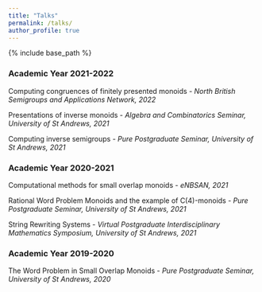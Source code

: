 ```yaml
---
title: "Talks"
permalink: /talks/
author_profile: true
---
```

{% include base_path %}

### Academic Year 2021-2022

Computing congruences of finitely presented monoids - *North British Semigroups and Applications Network, 2022*

Presentations of inverse monoids - *Algebra and Combinatorics Seminar, University of St Andrews, 2021*

Computing inverse semigroups - *Pure Postgraduate Seminar, University of St Andrews, 2021*

### Academic Year 2020-2021

Computational methods for small overlap monoids - *eNBSAN, 2021*

Rational Word Problem Monoids and the example of C(4)-monoids - *Pure Postgraduate Seminar, University of St Andrews, 2021*

String Rewriting Systems - *Virtual Postgraduate Interdisciplinary Mathematics Symposium, University of St Andrews, 2021*

### Academic Year 2019-2020

The Word Problem in Small Overlap Monoids - *Pure Postgraduate Seminar, University of St Andrews, 2020* 
